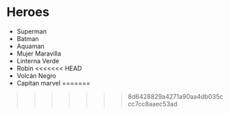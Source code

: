# Heroes

* Superman
* Batman
* Aquaman
* Mujer Maravilla
* Linterna Verde
* Robin
<<<<<<< HEAD
* Volcán Negro
* Capitan marvel
=======
>>>>>>> 8d6428829a4271a90aa4db035ccc7cc8aaec53ad
